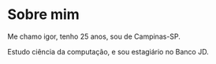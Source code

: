 # Sobre mim

Me chamo igor, tenho 25 anos, sou de Campinas-SP.

Estudo ciência da computação, e sou estagiário no Banco JD.